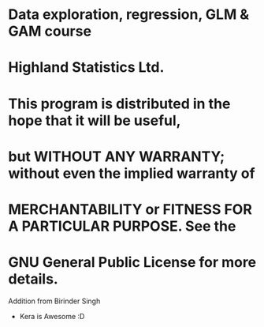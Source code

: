 #    Data exploration, regression, GLM & GAM course
#    Highland Statistics Ltd.
#      
#    This program is distributed in the hope that it will be useful,
#    but WITHOUT ANY WARRANTY; without even the implied warranty of
#    MERCHANTABILITY or FITNESS FOR A PARTICULAR PURPOSE.  See the
#    GNU General Public License for more details.



Addition from Birinder Singh
- Kera is Awesome :D
